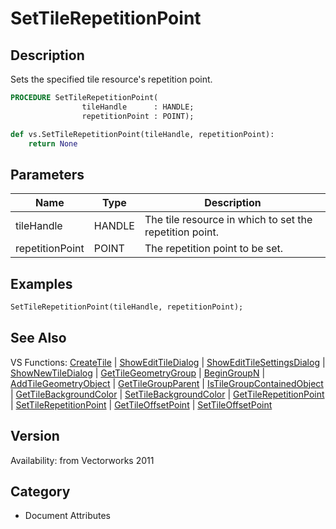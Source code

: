 # SetTileRepetitionPoint

## Description
Sets the specified tile resource's repetition point.

```pascal
PROCEDURE SetTileRepetitionPoint(
				tileHandle      : HANDLE;
				repetitionPoint : POINT);
```

```python
def vs.SetTileRepetitionPoint(tileHandle, repetitionPoint):
    return None
```

## Parameters
|Name|Type|Description|
|---|---|---|
|tileHandle|HANDLE|The tile resource in which to set the repetition point.|
|repetitionPoint|POINT|The repetition point to be set.|

## Examples
```pascal
SetTileRepetitionPoint(tileHandle, repetitionPoint);
```

## See Also
VS Functions:
[CreateTile](CreateTile.md) 
| [ShowEditTileDialog](ShowEditTileDialog.md) 
| [ShowEditTileSettingsDialog](ShowEditTileSettingsDialog.md) 
| [ShowNewTileDialog](ShowNewTileDialog.md) 
| [GetTileGeometryGroup](GetTileGeometryGroup.md) 
| [BeginGroupN](BeginGroupN.md) 
| [AddTileGeometryObject](AddTileGeometryObject.md) 
| [GetTileGroupParent](GetTileGroupParent.md) 
| [IsTileGroupContainedObject](IsTileGroupContainedObject.md) 
| [GetTileBackgroundColor](GetTileBackgroundColor.md) 
| [SetTileBackgroundColor](SetTileBackgroundColor.md) 
| [GetTileRepetitionPoint](GetTileRepetitionPoint.md) 
| [SetTileRepetitionPoint](SetTileRepetitionPoint.md) 
| [GetTileOffsetPoint](GetTileOffsetPoint.md) 
| [SetTileOffsetPoint](SetTileOffsetPoint.md)

## Version
Availability: from Vectorworks 2011

## Category
* Document Attributes

